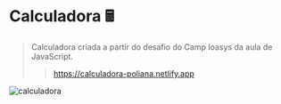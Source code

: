 # Calculadora 🖩

> Calculadora criada a partir do desafio do Camp Ioasys da aula de JavaScript.
>> https://calculadora-poliana.netlify.app

![calculadora](https://user-images.githubusercontent.com/93134957/152594679-ebf8e9b9-e0a4-476d-9724-920446fa3ac1.png)
